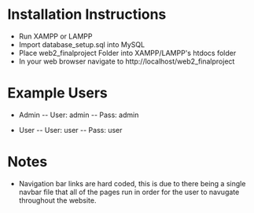 # Installation Instructions
- Run XAMPP or LAMPP
- Import database_setup.sql into MySQL
- Place web2_finalproject Folder into XAMPP/LAMPP's htdocs folder
- In your web browser navigate to http://localhost/web2_finalproject

# Example Users
- Admin
-- User: admin
-- Pass: admin

- User
-- User: user
-- Pass: user

# Notes
- Navigation bar links are hard coded, this is due to there being a single navbar file that all of the pages run in order for the user to navugate throughout the website.
